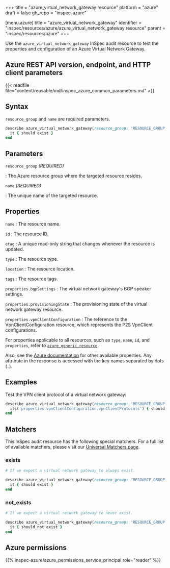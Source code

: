 +++
title = "azure_virtual_network_gateway resource"
platform = "azure"
draft = false
gh_repo = "inspec-azure"

[menu.azure]
title = "azure_virtual_network_gateway"
identifier = "inspec/resources/azure/azure_virtual_network_gateway resource"
parent = "inspec/resources/azure"
+++

Use the `azure_virtual_network_gateway` InSpec audit resource to test the properties and configuration of an Azure Virtual Network Gateway.

## Azure REST API version, endpoint, and HTTP client parameters

{{< readfile file="content/reusable/md/inspec_azure_common_parameters.md" >}}

## Syntax

`resource_group` and `name` are required parameters.

```ruby
describe azure_virtual_network_gateway(resource_group: 'RESOURCE_GROUP', name: 'VIRTUAL_NETWORK_NAME') do
  it { should exist }
end
```

## Parameters

`resource_group` _(REQUIRED)_

: The Azure resource group where the targeted resource resides.

`name` _(REQUIRED)_

: The unique name of the targeted resource.

## Properties

`name`
: The resource name.

`id`
: The resource ID.

`etag`
: A unique read-only string that changes whenever the resource is updated.

`type`
: The resource type.

`location`
: The resource location.

`tags`
: The resource tags.

`properties.bgpSettings`
: The virtual network gateway's BGP speaker settings.

`properties.provisioningState`
: The provisioning state of the virtual network gateway resource.

`properties.vpnClientConfiguration`
: The reference to the VpnClientConfiguration resource, which represents the P2S VpnClient configurations.

For properties applicable to all resources, such as `type`, `name`, `id`, and `properties`, refer to [`azure_generic_resource`](azure_generic_resource#properties).

Also, see the [Azure documentation](https://docs.microsoft.com/en-us/rest/api/network-gateway/virtual-network-gateways/get) for other available properties. Any attribute in the response is accessed with the key names separated by dots (`.`).

## Examples

Test the VPN client protocol of a virtual network gateway:

```ruby
describe azure_virtual_network_gateway(resource_group: 'RESOURCE_GROUP', name: 'VIRTUAL_NETWORK_NAME') do
  its('properties.vpnClientConfiguration.vpnClientProtocols') { should include 'OpenVPN' }
end
```

## Matchers

This InSpec audit resource has the following special matchers. For a full list of available matchers, please visit our [Universal Matchers page](https://docs.chef.io/inspec/matchers/).

### exists

```ruby
# If we expect a virtual network gateway to always exist.

describe azure_virtual_network_gateway(resource_group: 'RESOURCE_GROUP', name: 'VIRTUAL_NETWORK_NAME') do
  it { should exist }
end
```

### not_exists

```ruby
# If we expect a virtual network gateway to never exist.

describe azure_virtual_network_gateway(resource_group: 'RESOURCE_GROUP', name: 'VIRTUAL_NETWORK_NAME') do
  it { should_not exist }
end
```

## Azure permissions

{{% inspec-azure/azure_permissions_service_principal role="reader" %}}
